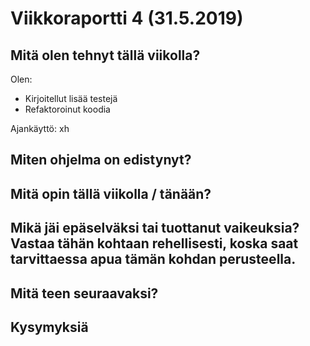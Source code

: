 
# Viikkoraportti 4 (31.5.2019)

## Mitä olen tehnyt tällä viikolla?

Olen:
* Kirjoitellut lisää testejä
* Refaktoroinut koodia

Ajankäyttö: xh

## Miten ohjelma on edistynyt?

## Mitä opin tällä viikolla / tänään?

## Mikä jäi epäselväksi tai tuottanut vaikeuksia? Vastaa tähän kohtaan rehellisesti, koska saat tarvittaessa apua tämän kohdan perusteella.

## Mitä teen seuraavaksi?

## Kysymyksiä



